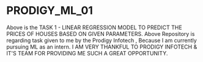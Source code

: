 # PRODIGY_ML_01
Above is the TASK 1 - LINEAR REGRESSION MODEL TO PREDICT THE PRICES OF HOUSES BASED ON GIVEN PARAMETERS.
Above Repository is regarding task given to me by the Prodigy Infotech , Because I am currently pursuing ML as an intern. I AM VERY THANKFUL TO PRODIGY INFOTECH & IT'S TEAM FOR PROVIDING ME SUCH A GREAT OPPORTUNITY.
